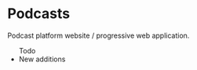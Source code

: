 # Podcasts
Podcast platform website / progressive web application.<br>
<ul>Todo
<li>New additions</li>
